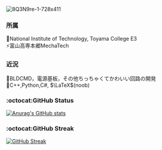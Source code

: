 ![8Q3N9re-1-728x411](https://user-images.githubusercontent.com/80198387/182848722-3bbe87f1-87fd-4208-aa24-aa0816c10c3d.jpg)

### 所属
🔭National Institute of Technology, Toyama College E3<br>
⚡富山高専本郷MechaTech

### 近況
🌱BLDCMD，電源基板，その他ちっちゃくてかわいい回路の開発<br>
💬C++,Python,C#, $\LaTeX$(noob)<br>

### :octocat:GitHub Status<br>
[![Anurag's GitHub stats](https://github-readme-stats.vercel.app/api?username=issaimaru&theme=tokyonight
)](https://github.com/issaimaru/github-readme-stats)

### :octocat:GitHub Streak<br>
[![GitHub Streak](http://github-readme-streak-stats.herokuapp.com?user=issaimaru&theme=tokyonight&hide_border=true)](https://git.io/streak-stats)<br>

<!--
**Issaimaru/Issaimaru** is a ✨ _special_ ✨ repository because its `README.md` (this file) appears on your GitHub profile.

Here are some ideas to get you started:

- 🔭 I’m currently working on ...
- 🌱 I’m currently learning ...
- 👯 I’m looking to collaborate on ...
- 🤔 I’m looking for help with ...
- 💬 Ask me about ...
- 📫 How to reach me: ...
- 😄 Pronouns: ...
- ⚡ Fun fact: ...
-->
